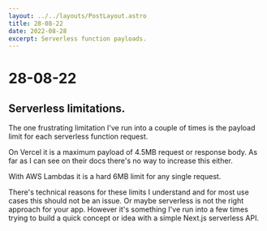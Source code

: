 ```yaml
---
layout: ../../layouts/PostLayout.astro
title: 28-08-22
date: 2022-08-28
excerpt: Serverless function payloads.
---
```


# 28-08-22
## Serverless limitations.

The one frustrating limitation I've run into a couple of times is the payload limit for each serverless function request.

On Vercel it is a maximum payload of 4.5MB request or response body. As far as I can see on their docs there's no way to increase this either.

With AWS Lambdas it is a hard 6MB limit for any single request.

There's technical reasons for these limits I understand and for most use cases this should not be an issue. Or maybe serverless is not the right approach for your app. However it's something I've run into a few times trying to build a quick concept or idea with a simple Next.js serverless API.